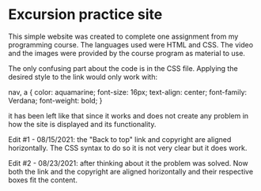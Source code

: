 # Excursion practice site

This simple website was created to complete one assignment from my programming course. The languages used were HTML and CSS. The video and the images were provided by the course program as material to use. 

The only confusing part about the code is in the CSS file. Applying the desired style to the link would only work with:

nav, a {
    color: aquamarine;
    font-size: 16px;
    text-align: center;
    font-family: Verdana;
    font-weight: bold;
}

it has been left like that since it works and does not create any problem in how the site is displayed and its functionality.

Edit #1 - 08/15/2021: the "Back to top" link and copyright are aligned horizontally. The CSS syntax to do so it is not very clear but it does work. 

Edit #2 - 08/23/2021: after thinking about it the problem was solved. Now both the link and the copyright are aligned horizontally and their respective boxes fit the content.
